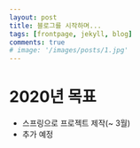 ```yaml
---
layout: post
title: 블로그를 시작하며...
tags: [frontpage, jekyll, blog]
comments: true
# image: '/images/posts/1.jpg'
---
```


# 2020년 목표
* 스프링으로 프로젝트 제작(~ 3월)
* 추가 예정